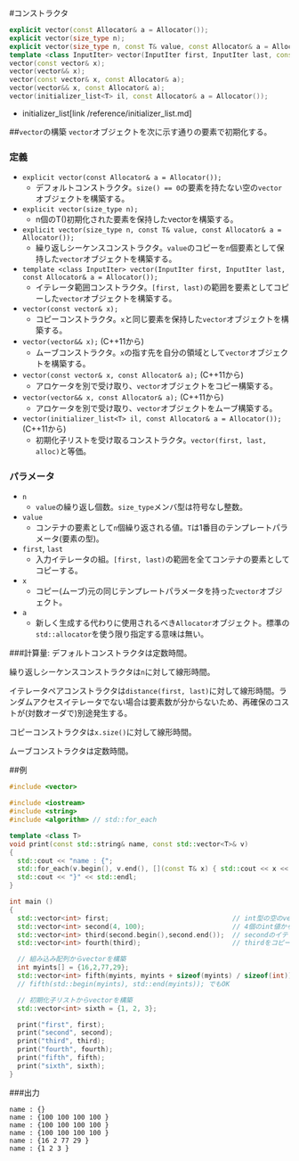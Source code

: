#コンストラクタ
```cpp
explicit vector(const Allocator& a = Allocator());
explicit vector(size_type n);
explicit vector(size_type n, const T& value, const Allocator& a = Allocator());
template <class InputIter> vector(InputIter first, InputIter last, const Allocator& a = Allocator());
vector(const vector& x);
vector(vector&& x);
vector(const vector& x, const Allocator& a);
vector(vector&& x, const Allocator& a);
vector(initializer_list<T> il, const Allocator& a = Allocator());
```
* initializer_list[link /reference/initializer_list.md]

##`vector`の構築
`vector`オブジェクトを次に示す通りの要素で初期化する。

### 定義

* `explicit vector(const Allocator& a = Allocator());`
    * デフォルトコンストラクタ。`size() == 0`の要素を持たない空の`vector`オブジェクトを構築する。
* `explicit vector(size_type n);`
    * n個のT()初期化された要素を保持したvectorを構築する。
* `explicit vector(size_type n, const T& value, const Allocator& a = Allocator());`
    * 繰り返しシーケンスコンストラクタ。`value`のコピーを`n`個要素として保持した`vector`オブジェクトを構築する。
* `template <class InputIter> vector(InputIter first, InputIter last, const Allocator& a = Allocator());`
    * イテレータ範囲コンストラクタ。`[first, last)`の範囲を要素としてコピーした`vector`オブジェクトを構築する。
* `vector(const vector& x);`
    * コピーコンストラクタ。`x`と同じ要素を保持した`vector`オブジェクトを構築する。
* `vector(vector&& x);` (C++11から)
    * ムーブコンストラクタ。`x`の指す先を自分の領域として`vector`オブジェクトを構築する。
* `vector(const vector& x, const Allocator& a);` (C++11から)
    * アロケータを別で受け取り、`vector`オブジェクトをコピー構築する。
* `vector(vector&& x, const Allocator& a);` (C++11から)
    * アロケータを別で受け取り、`vector`オブジェクトをムーブ構築する。
* `vector(initializer_list<T> il, const Allocator& a = Allocator());` (C++11から)
    * 初期化子リストを受け取るコンストラクタ。`vector(first, last, alloc)`と等価。

### パラメータ
* `n`
    * `value`の繰り返し個数。`size_type`メンバ型は符号なし整数。
* `value`
    * コンテナの要素として`n`個繰り返される値。`T`は1番目のテンプレートパラメータ(要素の型)。
* `first`, `last`
    * 入力イテレータの組。`[first, last)`の範囲を全てコンテナの要素としてコピーする。
* `x`
    * コピー(ムーブ)元の同じテンプレートパラメータを持った`vector`オブジェクト。
* `a`
    * 新しく生成する代わりに使用されるべき`Allocator`オブジェクト。標準の`std::allocator`を使う限り指定する意味は無い。


###計算量:
デフォルトコンストラクタは定数時間。

繰り返しシーケンスコンストラクタは`n`に対して線形時間。

イテレータペアコンストラクタは`distance(first, last)`に対して線形時間。ランダムアクセスイテレータでない場合は要素数が分からないため、再確保のコストが(対数オーダで)別途発生する。

コピーコンストラクタは`x.size()`に対して線形時間。

ムーブコンストラクタは定数時間。

##例
```cpp
#include <vector>

#include <iostream>
#include <string>
#include <algorithm> // std::for_each

template <class T>
void print(const std::string& name, const std::vector<T>& v)
{
  std::cout << "name : {";
  std::for_each(v.begin(), v.end(), [](const T& x) { std::cout << x << " "; });
  std::cout << "}" << std::endl;
}

int main ()
{
  std::vector<int> first;                               // int型の空のvectorを構築
  std::vector<int> second(4, 100);                      // 4個のint値からなるvectorを構築し、全ての値を100で初期化
  std::vector<int> third(second.begin(),second.end());  // secondのイテレータ範囲からvectorを構築
  std::vector<int> fourth(third);                       // thirdをコピー

  // 組み込み配列からvectorを構築
  int myints[] = {16,2,77,29};
  std::vector<int> fifth(myints, myints + sizeof(myints) / sizeof(int));
  // fifth(std::begin(myints), std::end(myints)); でもOK

  // 初期化子リストからvectorを構築
  std::vector<int> sixth = {1, 2, 3};

  print("first", first);
  print("second", second);
  print("third", third);
  print("fourth", fourth);
  print("fifth", fifth);
  print("sixth", sixth);
}
```

###出力
```
name : {}
name : {100 100 100 100 }
name : {100 100 100 100 }
name : {100 100 100 100 }
name : {16 2 77 29 }
name : {1 2 3 }
```


